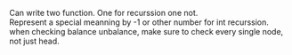 Can write two function. One for recurssion one not.\
Represent a special meanning by -1 or other number for int recurssion.\
when checking balance unbalance, make sure to check every single node, not just head.
